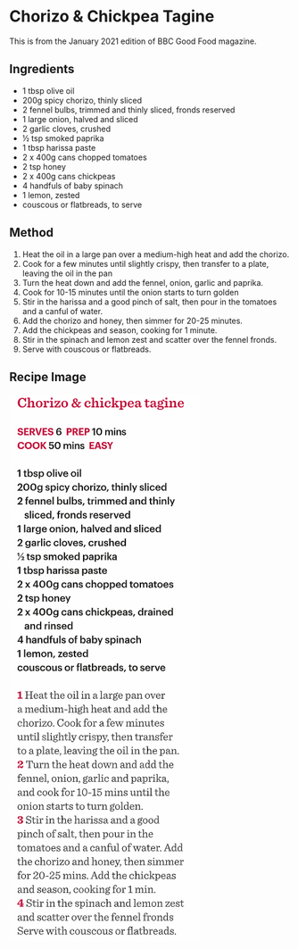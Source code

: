 
# Chorizo & Chickpea Tagine # 

This is from the January 2021 edition of BBC Good Food magazine.

## Ingredients ## 

- 1 tbsp olive oil
- 200g spicy chorizo, thinly sliced
- 2 fennel bulbs, trimmed and thinly sliced, fronds reserved
- 1 large onion, halved and sliced
- 2 garlic cloves, crushed
- ½ tsp smoked paprika
- 1 tbsp harissa paste
- 2 x 400g cans chopped tomatoes
- 2 tsp honey
- 2 x 400g cans chickpeas
- 4 handfuls of baby spinach
- 1 lemon, zested
- couscous or flatbreads, to serve

## Method ## 

1. Heat the oil in a large pan over a medium-high heat and add the chorizo.
2. Cook for a few minutes until slightly crispy, then transfer to a plate, leaving the oil in the pan
3. Turn the heat down and add the fennel, onion, garlic and paprika.
4. Cook for 10-15 minutes until the onion starts to turn golden
5. Stir in the harissa and a good pinch of salt, then pour in the tomatoes and a canful of water.
6. Add the chorizo and honey, then simmer for 20-25 minutes.
7. Add the chickpeas and season, cooking for 1 minute.
8. Stir in the spinach and lemon zest and scatter over the fennel fronds.
9. Serve with couscous or flatbreads.

## Recipe Image

![Chorizo Chickpea Tagine](/public/images/Chorizo-&-Chickpea-Tagine.png)
 
